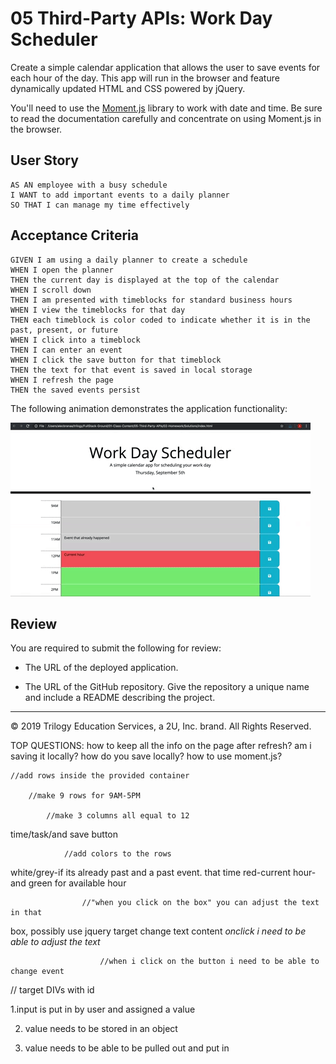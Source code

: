 # 05 Third-Party APIs: Work Day Scheduler

Create a simple calendar application that allows the user to save events for each hour of the day. This app will run in the browser and feature dynamically updated HTML and CSS powered by jQuery.

You'll need to use the [Moment.js](https://momentjs.com/) library to work with date and time. Be sure to read the documentation carefully and concentrate on using Moment.js in the browser.

## User Story

```
AS AN employee with a busy schedule
I WANT to add important events to a daily planner
SO THAT I can manage my time effectively
```

## Acceptance Criteria

```
GIVEN I am using a daily planner to create a schedule
WHEN I open the planner
THEN the current day is displayed at the top of the calendar
WHEN I scroll down
THEN I am presented with timeblocks for standard business hours
WHEN I view the timeblocks for that day
THEN each timeblock is color coded to indicate whether it is in the past, present, or future
WHEN I click into a timeblock
THEN I can enter an event
WHEN I click the save button for that timeblock
THEN the text for that event is saved in local storage
WHEN I refresh the page
THEN the saved events persist
```

The following animation demonstrates the application functionality:

![day planner demo](./Assets/05-third-party-apis-homework-demo.gif)

## Review

You are required to submit the following for review:

- The URL of the deployed application.

- The URL of the GitHub repository. Give the repository a unique name and include a README describing the project.

---

© 2019 Trilogy Education Services, a 2U, Inc. brand. All Rights Reserved.

TOP QUESTIONS:
how to keep all the info on the page after refresh?
am i saving it locally? how do you save locally?
how to use moment.js?

    //add rows inside the provided container

        //make 9 rows for 9AM-5PM

            //make 3 columns all equal to 12

time/task/and save button

                //add colors to the rows

white/grey-if its already past and a past event. that time red-current hour-
and green for available hour

                    //"when you click on the box" you can adjust the text in that

box, possibly use jquery target change text content
_onclick i need to be able to adjust the text_

                        //when i click on the button i need to be able to change event

// target DIVs with id

1.input is put in by user and assigned a value

2. value needs to be stored in an object

3. value needs to be able to be pulled out and put in
